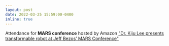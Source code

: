 ```yaml
---
layout: post
date: 2022-03-25 15:59:00-0400
inline: true
---
```


Attendance for **MARS conference** hosted by Amazon ["Dr. Kiju Lee presents transformable robot at Jeff Bezos’ MARS Conference"](https://engineering.tamu.edu/news/2022/05/etid-meen-lee-presents-transformable-robot-at-jeff-bezos-mars-conference.html)
